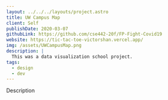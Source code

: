 ```yaml
---
layout: ../../../layouts/project.astro
title: UW Campus Map
client: Self
publishDate: 2020-03-07
githubLink: https://github.com/cse442-20f/FP-Fight-Covid19
website: https://tic-tac-toe-victorshan.vercel.app/
img: /assets/UWCampusMap.png
description: |
  This was a data visualization school project.
tags:
  - design
  - dev
---
```


Description
